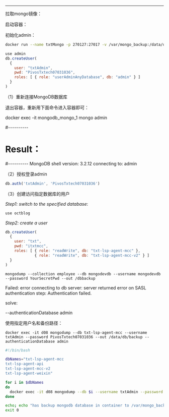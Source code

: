 
----------
拉取mongo镜像：

启动容器：  


初始化admin：  

```sh
docker run --name txtMongo -p 270127:27017 -v /var/mongo_backup:/data/db -d 71c --auth
```

```js
use admin
db.createUser(
  {
    user: "txtAdmin",
    pwd: "PivosTxtech07031036",
    roles: [ { role: "userAdminAnyDatabase", db: "admin" } ]
  }
)
```

（1）重新连接MongoDB数据库

退出容器，重新用下面命令进入容器即可：

docker exec -it mongodb_mongo_1 mongo admin

#----------
# Result：
#----------
MongoDB shell version: 3.2.12
connecting to: admin

（2）授权登录admin

```js
db.auth('txtAdmin', 'PivosTxtech07031036')
```

（3）创建访问指定数据库的用户

*Step1: switch to the specified database*:

```js
use octblog
```

*Step2: create a user*  

```js
db.createUser(
  {
    user: "txt",
    pwd: "itxtmcc",
    roles: [ { role: "readWrite", db: "txt-lsp-agent-mcc" },
             { role: "readWrite", db: "txt-lsp-agent-mcc-v2" } ]
  }
)
```

```
mongodump --collection employee --db mongodevdb --username mongodevdb --password YourSecretPwd --out /dbbackup
```

Failed: error connecting to db server: server returned error on SASL authentication step: Authentication failed. 

solve: 

--authenticationDatabase admin


使用指定用户名和备份路径：  

```
docker exec -it d08 mongodump --db txt-lsp-agent-mcc --username txtAdmin --password PivosTxtech07031036 --out /data/db/backup --authenticationDatabase admin
```


```sh
#!/bin/bash

dbNames="txt-lsp-agent-mcc 
txt-lsp-agent-api
txt-lsp-agent-mcc-v2
txt-lsp-agent-weixin"

for i in $dbNames
do
  docker exec -it d08 mongodump --db $i --username txtAdmin --password PivosTxtech07031036 --out /data/db/backup --authenticationDatabase admin
done

echo; echo "has backup mongodb database in container to /var/mongo_backup/"
exit 0
```
